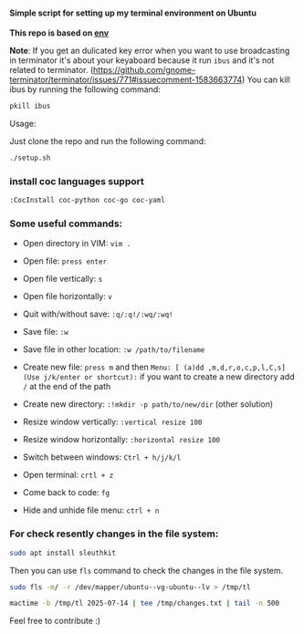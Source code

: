 #### Simple script for setting up my terminal environment on Ubuntu

**This repo is based on [env](https://github.com/pylover/env)**

**Note**: If you get an dulicated key error when you want to use broadcasting
in terminator it's about your keyaboard because it run `ibus` and it's not
related to terminator.
(https://github.com/gnome-terminator/terminator/issues/771#issuecomment-1583663774)
You can kill ibus by running the following command:

```bash
pkill ibus
```

Usage:

Just clone the repo and run the following command:
```bash
./setup.sh
```
### install coc languages support
```bash
:CocInstall coc-python coc-go coc-yaml
```
### Some useful commands:

- Open directory in VIM: `vim .`
- Open file: `press enter`
- Open file vertically: `s`
- Open file horizontally: `v`

- Quit with/without save: `:q/:q!/:wq/:wq!`
- Save file: `:w`
- Save file in other location: `:w /path/to/filename`

- Create new file: `press m` and then `Menu: [ (a)dd ,m,d,r,o,c,p,l,C,s] (Use
    j/k/enter or shortcut):` if you want to create a new directory add `/` at
    the end of the path
- Create new directory: `:!mkdir -p path/to/new/dir` (other solution)

- Resize window vertically: `:vertical resize 100`
- Resize window horizontally: `:horizontal resize 100`

- Switch between windows: `Ctrl + h/j/k/l`

- Open terminal: `crtl + z`
- Come back to code: `fg`

- Hide and unhide file menu: `ctrl + n`


### For check resently changes in the file system:

```bash
sudo apt install sleuthkit 
```

Then you can use `fls` command to check the changes in the file system.

```bash
sudo fls -m/ -r /dev/mapper/ubuntu--vg-ubuntu--lv > /tmp/tl

mactime -b /tmp/tl 2025-07-14 | tee /tmp/changes.txt | tail -n 500
```


Feel free to contribute :)

